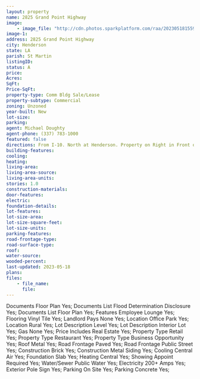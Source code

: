 ```yaml
---
layout: property
name: 2825 Grand Point Highway 
image:
    - image_file: "http://cdn.photos.sparkplatform.com/raa/20230518155945730196000000.jpg"
image-1:
address: 2825 Grand Point Highway 
city: Henderson
state: LA
parish: St Martin
listingID: 
status: A
price: 
Acres: 
SqFt: 
Price-SqFt: 
property-type: Comm Bldg Sale/Lease
property-subtype: Commercial
zoning: Unzoned
year-built: New
lot-size: 
parking: 
agent: Michael Doughty
agent-phone: (337) 783-1000
featured: false
directions: From I-10. North at Henderson. Property on Right in Front of Margaritaville RV Resort Breaux Bridge (former Cajun Palms).
building-features: 
cooling: 
heating: 
living-area: 
living-area-source: 
living-area-units: 
stories: 1.0
construction-materials: 
door-features: 
electric: 
foundation-details: 
lot-features: 
lot-size-area: 
lot-size-square-feet: 
lot-size-units: 
parking-features: 
road-frontage-type: 
road-surface-type: 
roof: 
water-source: 
wooded-percent: 
last-updated: 2023-05-18
plans: 
files:
    - file_name:
      file:
---
```

Documents	Floor Plan	Yes;
Documents List	Flood Determination Disclosure	Yes;
Documents List	Floor Plan	Yes;
Features	Employee Lounge	Yes;
Flooring	Vinyl Tile	Yes;
Landlord Pays	None	Yes;
Location	Office Park	Yes;
Location	Rural	Yes;
Lot Description	Level	Yes;
Lot Description	Interior Lot	Yes;
Gas	None	Yes;
Price Includes	Real Estate	Yes;
Property Type	Retail	Yes;
Property Type	Restaurant	Yes;
Property Type	Business Opportunity	Yes;
Roof	Metal	Yes;
Road Frontage	Paved	Yes;
Road Frontage	Public Street	Yes;
Construction	Brick	Yes;
Construction	Metal Siding	Yes;
Cooling	Central Air	Yes;
Foundation	Slab	Yes;
Heating	Central	Yes;
Showing	Appoint Required	Yes;
Water/Sewer	Public Water	Yes;
Electricity	200+ Amps	Yes;
Exterior	Pole Sign	Yes;
Parking	On Site	Yes;
Parking	Concrete	Yes;

